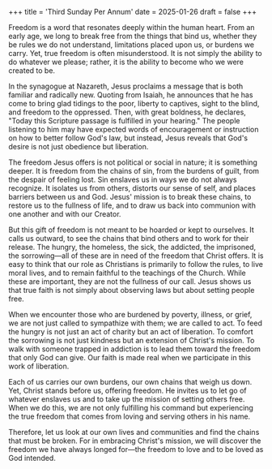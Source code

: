 +++
title = 'Third Sunday Per Annum'
date = 2025-01-26
draft = false
+++

Freedom is a word that resonates deeply within the human heart. From an early age, we long to break free from the things that bind us, whether they be rules we do not understand, limitations placed upon us, or burdens we carry. Yet, true freedom is often misunderstood. It is not simply the ability to do whatever we please; rather, it is the ability to become who we were created to be.

In the synagogue at Nazareth, Jesus proclaims a message that is both familiar and radically new. Quoting from Isaiah, he announces that he has come to bring glad tidings to the poor, liberty to captives, sight to the blind, and freedom to the oppressed. Then, with great boldness, he declares, "Today this Scripture passage is fulfilled in your hearing." The people listening to him may have expected words of encouragement or instruction on how to better follow God's law, but instead, Jesus reveals that God's desire is not just obedience but liberation.

The freedom Jesus offers is not political or social in nature; it is something deeper. It is freedom from the chains of sin, from the burdens of guilt, from the despair of feeling lost. Sin enslaves us in ways we do not always recognize. It isolates us from others, distorts our sense of self, and places barriers between us and God. Jesus' mission is to break these chains, to restore us to the fullness of life, and to draw us back into communion with one another and with our Creator.

But this gift of freedom is not meant to be hoarded or kept to ourselves. It calls us outward, to see the chains that bind others and to work for their release. The hungry, the homeless, the sick, the addicted, the imprisoned, the sorrowing—all of these are in need of the freedom that Christ offers. It is easy to think that our role as Christians is primarily to follow the rules, to live moral lives, and to remain faithful to the teachings of the Church. While these are important, they are not the fullness of our call. Jesus shows us that true faith is not simply about observing laws but about setting people free.

When we encounter those who are burdened by poverty, illness, or grief, we are not just called to sympathize with them; we are called to act. To feed the hungry is not just an act of charity but an act of liberation. To comfort the sorrowing is not just kindness but an extension of Christ's mission. To walk with someone trapped in addiction is to lead them toward the freedom that only God can give. Our faith is made real when we participate in this work of liberation.

Each of us carries our own burdens, our own chains that weigh us down. Yet, Christ stands before us, offering freedom. He invites us to let go of whatever enslaves us and to take up the mission of setting others free. When we do this, we are not only fulfilling his command but experiencing the true freedom that comes from loving and serving others in his name.

Therefore, let us look at our own lives and communities and find the chains that must be broken. For in embracing Christ's mission, we will discover the freedom we have always longed for—the freedom to love and to be loved as God intended.
